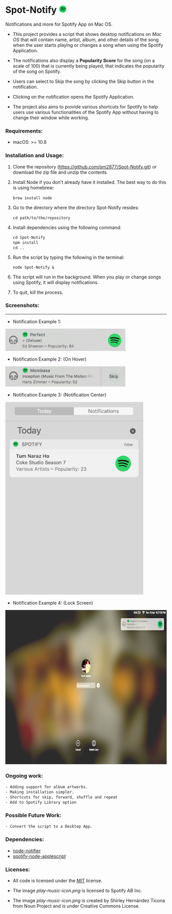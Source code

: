 # Spot-Notify <img src="screenshots/spotify-logo.png" alt="Spotify logo" style="width: 25px; height:25px;"/>

Notifications and more for Spotify App on Mac OS.

- This project provides a script that shows desktop notifications on _Mac OS_ that will contain name, artist, album, and other details of the song when the user starts playing or changes a song when using the Spotify Application.

- The notifications also display a **Popularity Score** for the song (on a scale of 100) that is currently being played, that indicates the popularity of the song on Spotify.

- Users can select to Skip the song by clicking the Skip button in the notification.

- Clicking on the notification opens the Spotify Application.

- The project also aims to provide various shortcuts for Spotify to help users use various functionalities of the Spotify App without having to change their window while working. 


### Requirements:
- macOS: >= 10.8

### Installation and Usage:
1. Clone the repository (https://github.com/pm2877/Spot-Notify.git) or download the zip file and unzip the contents.
2. Install Node if you don't already have it installed. The best way to do this is using homebrew:

	```brew install node```

3. Go to the directory where the directory Spot-Notify resides:

	```cd path/to/the/repository```

4. Install dependencies using the following command:

	```
	cd Spot-Notify
	npm install
	cd ..
	```

5. Run the script by typing the following in the terminal:

	```
	node Spot-Notify &
	```

6. The script will run in the background. When you play or change songs using Spotify, it will display notifications.
7. To quit, kill the process.

### Screenshots:
-------------------

- Notification Example 1:
<img src="screenshots/perfect-ed-sheeran.png" alt="Notification example 1" style="width: 375px;"/>

- Notification Example 2: (On Hover)
<img src="screenshots/on-hover.png" alt="Notification example 2" style="width: 375px;"/>

- Notification Example 3: (Notification Center)
<img src="screenshots/notification-center.png" alt="Notification example 3" style="height: 600px;"/>

- Notification Example 4: (Lock Screen)
<img src="screenshots/lock-screen.png" alt="Notification example 4" style="height: 480px;"/>


### Ongoing work: 
	- Adding support for album artworks.
	- Making installation simpler.
	- Shortcuts for skip, forward, shuffle and repeat
	- Add to Spotify Library option

### Possible Future Work:
	- Convert the script to a Desktop App.


### Dependencies:
- [node-notifier](https://github.com/mikaelbr/node-notifier)
- [spotify-node-applescript](https://github.com/andrehaveman/spotify-node-applescript)


### Licenses:

- All code is licensed under the [MIT](License.md) license.

- The image _play-music-icon.png_ is licensed to Spotify AB Inc.

- The image _play-music-icon.png_ is created by Shirley Hernández Ticona from Noun Project and is under Creative Commons License.
